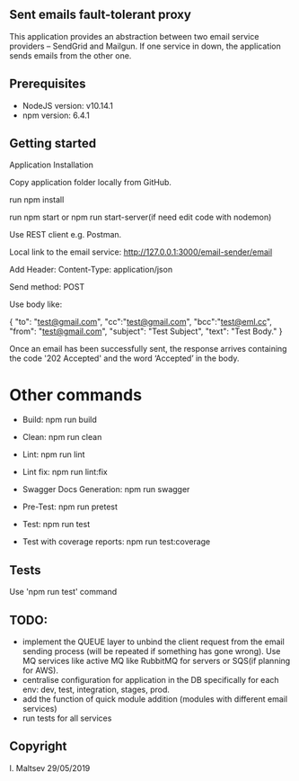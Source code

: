 ## Sent emails fault-tolerant proxy
 
This application provides an abstraction between two email service providers – 
SendGrid and Mailgun. If one service in down, the application sends emails from the other one. 
 
## Prerequisites
 
- NodeJS version: v10.14.1
- npm version: 6.4.1
 
## Getting started
 
Application Installation
 
Copy application folder locally from GitHub.

run npm install

run npm start or npm run start-server(if need edit code with nodemon) 
 
Use REST client e.g. Postman.
 
Local link to the email service: http://127.0.0.1:3000/email-sender/email

Add Header: Content-Type: application/json

Send method: POST

Use body like:

{
"to": "test@gmail.com",
"cc":"test@gmail.com",
"bcc":"test@eml.cc",
"from": "test@gmail.com",
"subject": "Test Subject",
"text": "Test Body."
}
 
Once an email has been successfully sent, the response arrives containing the code '202 Accepted' and the word ‘Accepted’ in the body.
 
# Other commands

- Build: npm run build

- Clean: npm run clean

- Lint: npm run lint

- Lint fix: npm run lint:fix

- Swagger Docs Generation: npm run swagger

- Pre-Test: npm run pretest
 
- Test: npm run test
 
- Test with coverage reports: npm run test:coverage
 
## Tests
 
Use 'npm run test' command
 
## TODO:
- implement the QUEUE layer to unbind the client request from the email sending process (will be repeated if something has gone wrong). Use MQ services like active MQ like RubbitMQ for servers or SQS(if planning for AWS). 
- centralise configuration for application in the DB specifically for each env: dev, test, integration, stages, prod.
- add the function of quick module addition (modules with different email services)
- run tests for all services
 
## Copyright
 
I. Maltsev
29/05/2019
 

